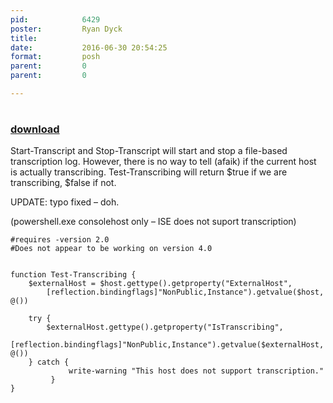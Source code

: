```yaml
---
pid:            6429
poster:         Ryan Dyck
title:          
date:           2016-06-30 20:54:25
format:         posh
parent:         0
parent:         0

---
```


# 

### [download](6429.ps1)

Start-Transcript and Stop-Transcript will start and stop a file-based transcription log. However, there is no way to tell (afaik) if the current host is actually transcribing. Test-Transcribing will return $true if we are transcribing, $false if not.

UPDATE: typo fixed – doh.

(powershell.exe consolehost only – ISE does not suport transcription) 


```posh
#requires -version 2.0
#Does not appear to be working on version 4.0


function Test-Transcribing {
	$externalHost = $host.gettype().getproperty("ExternalHost",
		[reflection.bindingflags]"NonPublic,Instance").getvalue($host, @())

	try {
	    $externalHost.gettype().getproperty("IsTranscribing",
		[reflection.bindingflags]"NonPublic,Instance").getvalue($externalHost, @())
	} catch {
             write-warning "This host does not support transcription."
         }
}
```
